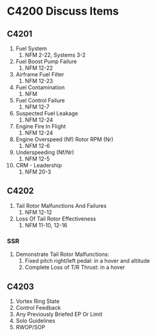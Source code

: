 # C4200 Discuss Items

## C4201

1. Fuel System
    1. NFM 2-22, Systems 3-2
1. Fuel Boost Pump Failure
    1. NFM 12-22
1. Airframe Fuel Filter
    1. NFM 12-23
1. Fuel Contamination
    1. NFM
1. Fuel Control Failure
    1. NFM 12-7
1. Suspected Fuel Leakage
    1. NFM 12-24
1. Engine Fire In Flight
    1. NFM 12-24
1. Engine Overspeed (Nf) Rotor RPM (Nr)
    1. NFM 12-6
1. Underspeeding (Nf/Nr)
    1. NFM 12-5
1. CRM - Leadership
    1. NFM 20-3

## C4202

1. Tail Rotor Malfunctions And Failures
    1. NFM 12-12
1. Loss Of Tail Rotor Effectiveness
    1. NFM 11-10, 12-16

### SSR

1. Demonstrate Tail Rotor Malfunctions:
    1. Fixed pitch right/left pedal: in a hover and altitude
    1. Complete Loss of T/R Thrust: in a hover

## C4203

1. Vortex Ring State
1. Control Feedback
1. Any Previously Briefed EP Or Limit
1. Solo Guidelines
1. RWOP/SOP
